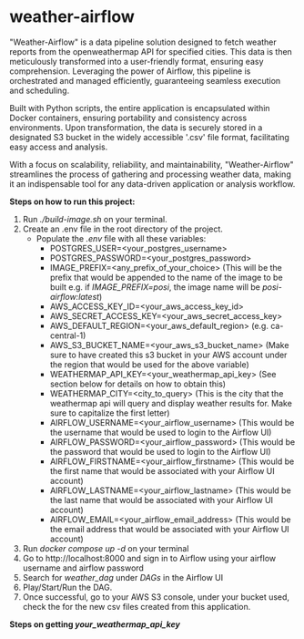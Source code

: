 # weather-airflow
"Weather-Airflow" is a data pipeline solution designed to fetch weather reports from the openweathermap API for specified cities. This data is then meticulously transformed into a user-friendly format, ensuring easy comprehension. Leveraging the power of Airflow, this pipeline is orchestrated and managed efficiently, guaranteeing seamless execution and scheduling.

Built with Python scripts, the entire application is encapsulated within Docker containers, ensuring portability and consistency across environments. Upon transformation, the data is securely stored in a designated S3 bucket in the widely accessible '.csv' file format, facilitating easy access and analysis.

With a focus on scalability, reliability, and maintainability, "Weather-Airflow" streamlines the process of gathering and processing weather data, making it an indispensable tool for any data-driven application or analysis workflow.

**Steps on how to run this project:**
1. Run *./build-image.sh* on your terminal.
2. Create an .env file in the root directory of the project.
    - Populate the *.env* file with all these variables:
        - POSTGRES_USER=<your_postgres_username>
        - POSTGRES_PASSWORD=<your_postgres_password>
        - IMAGE_PREFIX=<any_prefix_of_your_choice> (This will be the prefix that would be appended to the name of the image to be built e.g. if *IMAGE_PREFIX=posi*, the image name will be *posi-airflow:latest*)
        - AWS_ACCESS_KEY_ID=<your_aws_access_key_id>
        - AWS_SECRET_ACCESS_KEY=<your_aws_secret_access_key>
        - AWS_DEFAULT_REGION=<your_aws_default_region> (e.g. ca-central-1)
        - AWS_S3_BUCKET_NAME=<your_aws_s3_bucket_name> (Make sure to have created this s3 bucket in your AWS account under the region that would be used for the above variable)
        - WEATHERMAP_API_KEY=<your_weathermap_api_key> (See section below for details on how to obtain this)
        - WEATHERMAP_CITY=<city_to_query> (This is the city that the weathermap api will query and display weather results for. Make sure to capitalize the first letter)
        - AIRFLOW_USERNAME=<your_airflow_username> (This would be the username that would be used to login to the Airflow UI)
        - AIRFLOW_PASSWORD=<your_airflow_password> (This would be the password that would be used to login to the Airflow UI)
        - AIRFLOW_FIRSTNAME=<your_airflow_firstname> (This would be the first name that would be associated with your Airflow UI account)
        - AIRFLOW_LASTNAME=<your_airflow_lastname> (This would be the last name that would be associated with your Airflow UI account)
        - AIRFLOW_EMAIL=<your_airflow_email_address> (This would be the email address that would be associated with your Airflow UI account)  
3. Run *docker compose up -d* on your terminal
4. Go to http://localhost:8000 and sign in to Airflow using your airflow username and airflow password
5. Search for *weather_dag* under *DAGs* in the Airflow UI
6. Play/Start/Run the DAG.
7. Once successful, go to your AWS S3 console, under your bucket used, check the for the new csv files created from this application.


**Steps on getting *your_weathermap_api_key***